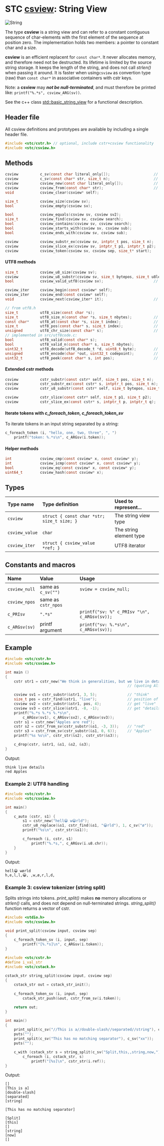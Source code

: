 # STC [csview](../include/stc/csview.h): String View
![String](pics/string.jpg)

The type **csview** is a string view and can refer to a constant contiguous sequence of char-elements with the first
element of the sequence at position zero. The implementation holds two members: a pointer to constant char and a size.

**csview** is an efficient replacent for `const char*`. It never allocates memory, and therefore need not be destructed.
Its lifetime is limited by the source string storage. It keeps the length of the string, and does not call *strlen()*
when passing it around. It is faster when using`csview` as convertion type (raw) than `const char*` in associative
containers with cstr keys.

Note: a **csview** may ***not be null-terminated***, and must therefore be printed like: 
`printf("%.*s", csview_ARG(sv))`.

See the c++ class [std::basic_string_view](https://en.cppreference.com/w/cpp/string/basic_string_view) for a functional
description.

## Header file

All csview definitions and prototypes are available by including a single header file.

```c
#include <stc/cstr.h> // optional, include cstr+csview functionality
#include <stc/csview.h>
```
## Methods

```c
csview          c_sv(const char literal_only[]);                    // alias for csview_new
csview          c_sv(const char* str, size_t n);                    // overloaded csview constructor.
csview          csview_new(const char literal_only[]);              // construct from literal, no strlen()
csview          csview_from(const char* str);                       // construct from const char*
void            csview_clear(csview* self);

size_t          csview_size(csview sv);
bool            csview_empty(csview sv);

bool            csview_equals(csview sv, csview sv2);
size_t          csview_find(csview sv, csview search);
bool            csview_contains(csview sv, csview search);
bool            csview_starts_with(csview sv, csview sub);
bool            csview_ends_with(csview sv, csview sub);

csview          csview_substr_ex(csview sv, intptr_t pos, size_t n);   // negative pos count from end
csview          csview_slice_ex(csview sv, intptr_t p1, intptr_t p2);  // negative p1, p2 count from end
csview          csview_token(csview sv, csview sep, size_t* start);    // *start > sv.size after last token
```

#### UTF8 methods
```c
size_t          csview_u8_size(csview sv);
csview          csview_u8_substr(csview sv, size_t bytepos, size_t u8len);
bool            csview_valid_utf8(csview sv);                       // requires linking with src/utf8code.c

csview_iter     csview_begin(const csview* self);
csview_iter     csview_end(const csview* self);
void            csview_next(csview_iter* it);                       // utf8 codepoint step, not byte!

// from utf8.h
size_t          utf8_size(const char *s);
size_t          utf8_size_n(const char *s, size_t nbytes);          // number of UTF8 codepoints within n bytes
const char*     utf8_at(const char *s, size_t index);               // from UTF8 index to char* position
size_t          utf8_pos(const char* s, size_t index);              // from UTF8 index to byte index position
unsigned        utf8_chr_size(const char* s);                       // UTF8 character size: 1-4
// implemented in src/utf8code.c:
bool            utf8_valid(const char* s);
bool            utf8_valid_n(const char* s, size_t nbytes);
uint32_t        utf8_decode(utf8_decode_t *d, uint8_t byte);        // decode next byte to utf8, return state.
unsigned        utf8_encode(char *out, uint32_t codepoint);         // encode unicode cp into out buffer
uint32_t        utf8_peek(const char* s, int pos);                  // codepoint value at utf8 pos (may be negative)
```

#### Extended cstr methods
```c
csview          cstr_substr(const cstr* self, size_t pos, size_t n);
csview          cstr_substr_ex(const cstr* s, intptr_t pos, size_t n); // negative pos count from end
csview          cstr_u8_substr(const cstr* self, size_t bytepos, size_t u8len);

csview          cstr_slice(const cstr* self, size_t p1, size_t p2);
csview          cstr_slice_ex(const cstr* s, intptr_t p, intptr_t q);  // negative p or q count from end
```
#### Iterate tokens with *c_foreach_token*, *c_foreach_token_sv*

To iterate tokens in an input string separated by a string:
```c
c_foreach_token (i, "hello, one, two, three", ", ")
    printf("token: %.*s\n", c_ARGsv(i.token));
```

#### Helper methods
```c
int             csview_cmp(const csview* x, const csview* y);
int             csview_icmp(const csview* x, const csview* y);
bool            csview_eq(const csview* x, const csview* y);
uint64_t        csview_hash(const csview* x);
```

## Types

| Type name       | Type definition                            | Used to represent...     |
|:----------------|:-------------------------------------------|:-------------------------|
| `csview`        | `struct { const char *str; size_t size; }` | The string view type     |
| `csview_value`  | `char`                                     | The string element type  |
| `csview_iter`   | `struct { csview_value *ref; }`            | UTF8 iterator            |

## Constants and macros

| Name           | Value                | Usage                                        |
|:---------------|:---------------------|:---------------------------------------------|
| `csview_null`  | same as `c_sv("")`   | `sview = csview_null;`                       |
| `csview_npos`  | same as `cstr_npos`  |                                              |
| `c_PRIsv`      | `".*s"`              | `printf("sv: %" c_PRIsv "\n", c_ARGsv(sv));` |
| `c_ARGsv(sv)`  | printf argument      | `printf("sv: %.*s\n", c_ARGsv(sv));`         |

## Example
```c
#include <stc/cstr.h>
#include <stc/csview.h>

int main ()
{
    cstr str1 = cstr_new("We think in generalities, but we live in details.");
                                                        // (quoting Alfred N. Whitehead)

    csview sv1 = cstr_substr(&str1, 3, 5);              // "think"
    size_t pos = cstr_find(&str1, "live");              // position of "live" in str1
    csview sv2 = cstr_substr(&str1, pos, 4);            // get "live"
    csview sv3 = cstr_slice(&str1, -8, -1);             // get "details"
    printf("%.*s %.*s %.*s\n",
        c_ARGsv(sv1), c_ARGsv(sv2), c_ARGsv(sv3));
    cstr s1 = cstr_new("Apples are red");
    cstr s2 = cstr_from_sv(cstr_substr(&s1, -3, 3));    // "red"
    cstr s3 = cstr_from_sv(cstr_substr(&s1, 0, 6));     // "Apples"
    printf("%s %s\n", cstr_str(&s2), cstr_str(&s3));

    c_drop(cstr, &str1, &s1, &s2, &s3);
}
```
Output:
```
think live details
red Apples
```

### Example 2: UTF8 handling
```c
#include <stc/cstr.h>
#include <stc/csview.h>

int main()
{
    c_auto (cstr, s1) {
        s1 = cstr_new("hell😀 w😀rld");
        cstr_u8_replace(&s1, cstr_find(&s1, "😀rld"), 1, c_sv("ø"));
        printf("%s\n", cstr_str(&s1));

        c_foreach (i, cstr, s1)
            printf("%.*s,", c_ARGsv(i.u8.chr));
    }
}
```
Output:
```
hell😀 wørld
h,e,l,l,😀, ,w,ø,r,l,d,
```

### Example 3: csview tokenizer (string split)
Splits strings into tokens. *print_split()* makes **no** memory allocations or *strlen()* calls,
and does not depend on null-terminated strings. *string_split()* function returns a vector of cstr.
```c
#include <stdio.h>
#include <stc/csview.h>

void print_split(csview input, csview sep)
{
    c_foreach_token_sv (i, input, sep)
        printf("[%.*s]\n", c_ARGsv(i.token));
}

#include <stc/cstr.h>
#define i_val_str
#include <stc/cstack.h>

cstack_str string_split(csview input, csview sep)
{
    cstack_str out = cstack_str_init();
    
    c_foreach_token_sv (i, input, sep)
        cstack_str_push(&out, cstr_from_sv(i.token));

    return out;
}

int main()
{
    print_split(c_sv("//This is a//double-slash//separated//string"), c_sv("//"));
    puts("");
    print_split(c_sv("This has no matching separator"), c_sv("xx"));
    puts("");

    c_with (cstack_str s = string_split(c_sv("Split,this,,string,now,"), c_sv(",")), cstack_str_drop(&s))
        c_foreach (i, cstack_str, s)
            printf("[%s]\n", cstr_str(i.ref));
}
```
Output:
```
[]
[This is a]
[double-slash]
[separated]
[string]

[This has no matching separator]

[Split]
[this]
[]
[string]
[now]
[]
```
